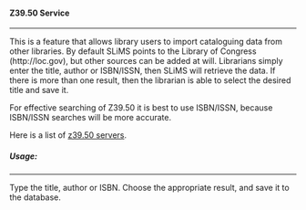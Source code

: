 #### Z39.50 Service
<hr>
This is a feature that allows library users to import cataloguing data from other libraries. By default SLiMS points to the Library of Congress (http://loc.gov), but other sources can be added at will. Librarians simply enter the title, author or ISBN/ISSN, then SLiMS will retrieve the data. If there is more than one result, then the librarian is able to select the desired title and save it.


For effective searching of Z39.50 it is best to use ISBN/ISSN, because ISBN/ISSN searches will be more accurate.

Here is a list of  [ z39.50 servers](http://irspy.indexdata.com/).

##### Usage:
<hr>
Type the title, author or ISBN. Choose the appropriate result, and save it to the database.

